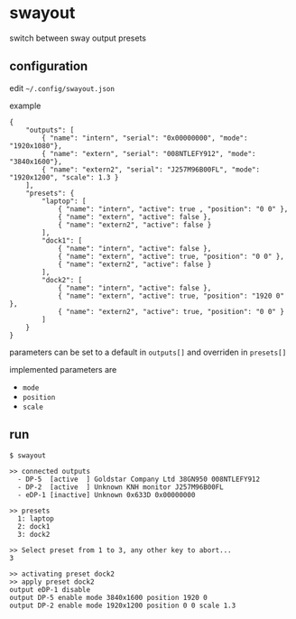 # swayout

switch between sway output presets


## configuration

edit `~/.config/swayout.json`

example

```
{
    "outputs": [
        { "name": "intern", "serial": "0x00000000", "mode": "1920x1080"},
        { "name": "extern", "serial": "008NTLEFY912", "mode": "3840x1600"},
        { "name": "extern2", "serial": "J257M96B00FL", "mode": "1920x1200", "scale": 1.3 }
    ],
    "presets": {
        "laptop": [
            { "name": "intern", "active": true , "position": "0 0" },
            { "name": "extern", "active": false },
            { "name": "extern2", "active": false }
        ],
        "dock1": [
            { "name": "intern", "active": false },
            { "name": "extern", "active": true, "position": "0 0" },
            { "name": "extern2", "active": false }
        ],
        "dock2": [
            { "name": "intern", "active": false },
            { "name": "extern", "active": true, "position": "1920 0" },
            { "name": "extern2", "active": true, "position": "0 0" }
        ]
    }
}
```

parameters can be set to a default in `outputs[]` and overriden in `presets[]`

implemented parameters are

- `mode`
- `position`
- `scale`



## run

```
$ swayout

>> connected outputs
  - DP-5  [active  ] Goldstar Company Ltd 38GN950 008NTLEFY912
  - DP-2  [active  ] Unknown KNH monitor J257M96B00FL
  - eDP-1 [inactive] Unknown 0x633D 0x00000000

>> presets
  1: laptop
  2: dock1
  3: dock2

>> Select preset from 1 to 3, any other key to abort...
3

>> activating preset dock2
>> apply preset dock2
output eDP-1 disable
output DP-5 enable mode 3840x1600 position 1920 0
output DP-2 enable mode 1920x1200 position 0 0 scale 1.3
```
